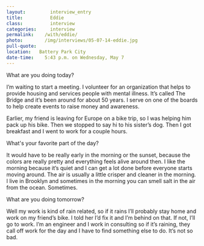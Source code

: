 ```yaml
---
layout:         interview_entry
title:          Eddie
class:          interview
categories:     interview
permalink:    /with/eddie/
photo:        /img/interviews/05-07-14-eddie.jpg
pull-quote:
location:   Battery Park City
date-time:    5:43 p.m. on Wednesday, May 7
---
```


<p class="question">What are you doing today?</p>
<p>I’m waiting to start a meeting. I volunteer for an organization that helps to provide housing and services people with mental illness. It’s called The Bridge and it’s been around for about 50 years. I serve on one of the boards to help create events to raise money and awareness. </p>

<p>Earlier, my friend is leaving for Europe on a bike trip, so I was helping him pack up his bike. Then we stopped to say hi to his sister’s dog. Then I got breakfast and I went to work for a couple hours.</p>

<p class="question">What's your favorite part of the day?</p>
<p>It would have to be really early in the morning or the sunset, because the colors are really pretty and everything feels alive around then. I like the morning because it’s quiet and I can get a lot done before everyone starts moving around. The air is usually a little crisper and cleaner in the morning. I live in Brooklyn and sometimes in the morning you can smell salt in the air from the ocean. Sometimes. </p>

<p class="question">What are you doing tomorrow?</p>
<p>Well my work is kind of rain related, so if it rains I’ll probably stay home and work on my friend’s bike. I told her I’d fix it and I’m behind on that. If not, I’ll go to work. I’m an engineer and I work in consulting so if it’s raining, they call off work for the day and I have to find something else to do. It’s not so bad.</p>